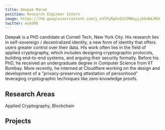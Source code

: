 ```yaml
---
title: Deepak Maram
position: Research Engineer Intern
image: https://lh6.googleusercontent.com/y_kXlPyRg4vQ3x5MNoyyj6OxB4JRUktN5yA591YH7cRBbkJ7V9Ia2YfifKkV0smPXy-q-5IZQeprIVCKTjdomSWqPApsue3vtlhB8Rz8v6Idnlzo=w1280
twitter: mskd96
---
```


Deepak is a PhD candidate at Cornell Tech, New York City. His research lies in self-sovereign / decentralized identity, a new form of identity that offers users greater control over their data. His work often lies in the field of applied cryptography, which includes designing cryptographic protocols, building end-to-end systems, and arguing their security formally. Before his PhD, he received an undergraduate degree in Computer Science from IIT Bombay. More recently, he interned at Cloudflare working on the design and development of a "privacy-preserving attestation of personhood" leveraging cryptographic techniques like zero-knowledge proofs.

## Research Areas 
Applied Cryptography, Blockchain

## Projects




